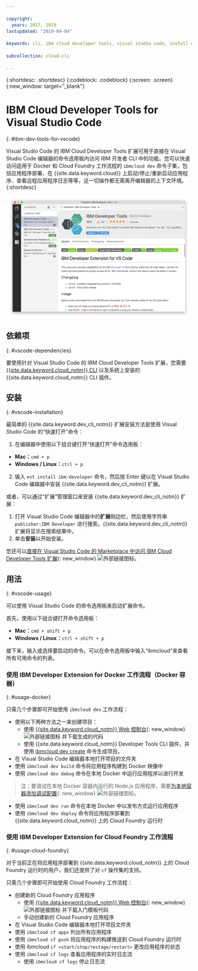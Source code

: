 ```yaml
---

copyright:
  years: 2017, 2019
lastupdated: "2019-04-04"

keywords: cli, ibm cloud developer tools, visual studio code, install developer tools, developer extension, vscode cli, vscode plugin, cloud foundry vscode

subcollection: cloud-cli

---
```


{:shortdesc: .shortdesc}
{:codeblock: .codeblock}
{:screen: .screen}
{:new_window: target="_blank"}

# IBM Cloud Developer Tools for Visual Studio Code
{: #ibm-dev-tools-for-vscode}

Visual Studio Code 的 IBM Cloud Developer Tools 扩展可用于直接在 Visual Studio Code 编辑器的命令选用板内访问 IBM 开发者 CLI 中的功能。您可以快速访问适用于 Docker 和 Cloud Foundry 工作流程的 `ibmcloud dev` 命令子集，包括应用程序部署、在 {{site.data.keyword.cloud}} 上启动/停止/重新启动应用程序、查看远程应用程序日志等等，这一切操作都无需离开编辑器的上下文环境。
{:shortdesc}

![IBM Developer Tools 扩展下载屏幕的截屏。](vscode.png "Visual Studio Code 中的扩展下载屏幕")

## 依赖项
{: #vscode-dependencies}

要使用针对 Visual Studio Code 的 IBM Cloud Developer Tools 扩展，您需要 [{{site.data.keyword.cloud_notm}} CLI](/docs/cli?topic=cloud-cli-ibmcloud-cli#ibmcloud-cli) 以及系统上安装的 {{site.data.keyword.cloud_notm}} CLI 插件。

## 安装
{: #vscode-installation}

最简单的 {{site.data.keyword.dev_cli_notm}} 扩展安装方法是使用 Visual Studio Code 的“快速打开”命令：

1. 在编辑器中使用以下组合键打开“快速打开”命令选用板：

  * **Mac：**`cmd + p`
  * **Windows / Linux：**`ctrl + p`

2. 输入 `ext install ibm-developer` 命令，然后按 Enter 键以在 Visual Studio Code 编辑器中安装 {{site.data.keyword.dev_cli_notm}} 扩展。

或者，可以通过“扩展”管理窗口来安装 {{site.data.keyword.dev_cli_notm}} 扩展：

1. 打开 Visual Studio Code 编辑器中的**扩展**侧边栏，然后使用字符串 `publisher:IBM Developer` 进行搜索。{{site.data.keyword.dev_cli_notm}} 扩展将显示在搜索结果中。  
2. 单击**安装**以开始安装。

您还可以[直接在 Visual Studio Code 的 Marketplace 中访问 IBM Cloud Developer Tools 扩展](https://marketplace.visualstudio.com/items?itemName=IBM.ibm-developer){: new_window} ![外部链接图标](../../icons/launch-glyph.svg "外部链接图标")。

## 用法
{: #vscode-usage}

可以使用 Visual Studio Code 的命令选用板来启动扩展命令。

首先，使用以下组合键打开命令选用板：

* **Mac：**`cmd + shift + p`
* **Windows / Linux：**`ctrl + shift + p`

接下来，输入或选择要启动的命令。可以在命令选用板中输入“ibmcloud”来查看所有可用命令的列表。

### 使用 IBM Developer Extension for Docker 工作流程（Docker 容器）
{: #usage-docker}

只需几个步骤即可开始使用 `ibmcloud dev` 工作流程：
* 使用以下两种方法之一来创建项目：
  * 使用 [{{site.data.keyword.cloud_notm}} Web 控制台](https://{DomainName}/developer/appservice/starter-kits){: new_window} ![外部链接图标](../../icons/launch-glyph.svg "外部链接图标") 并下载生成的代码
  * 使用 {{site.data.keyword.cloud_notm}} Developer Tools CLI 插件，并使用 [ibmcloud dev create](/docs/cli/idt?topic=cloud-cli-idt-cli#create) 命令生成项目。
* 在 Visual Studio Code 编辑器本地打开项目的文件夹
* 使用 `ibmcloud dev build` 命令将应用程序构建到 Docker 映像中
* 使用 `ibmcloud dev debug` 命令在本地 Docker 中运行应用程序以进行开发
> 注：要调试在本地 Docker 容器内运行的 Node.js 应用程序，需要[为本地容器添加调试配置](https://github.com/IBM-Cloud/ibm-developer-extension-vscode#debugging-nodejs-apps-within-the-local-docker-container){: new_window} ![外部链接图标](../../icons/launch-glyph.svg "外部链接图标")。
* 使用 `ibmcloud dev run` 命令在本地 Docker 中以发布方式运行应用程序
* 使用 `ibmcloud dev deploy` 命令将应用程序部署到 {{site.data.keyword.cloud_notm}} 上的 Cloud Foundry 运行时

### 使用 IBM Developer Extension for Cloud Foundry 工作流程
{: #usage-cloud-foundry}

对于当前正在将应用程序部署到 {{site.data.keyword.cloud_notm}} 上的 Cloud Foundry 运行时的用户，我们还提供了对 `cf` 操作集的支持。

只需几个步骤即可开始使用 Cloud Foundry 工作流程：
* 创建新的 Cloud Foundry 应用程序
  * 使用 [{{site.data.keyword.cloud_notm}} Web 控制台](https://{DomainName}/developer/appservice/starter-kits){: new_window} ![外部链接图标](../../icons/launch-glyph.svg "外部链接图标") 并下载入门模板代码
  * 手动创建新的 Cloud Foundry 应用程序
* 在 Visual Studio Code 编辑器本地打开项目文件夹
* 使用 `ibmcloud cf apps` 列出所有应用程序
* 使用 `ibmcloud cf push` 将应用程序的构建推送到 Cloud Foundry 运行时
* 使用 ibmcloud `cf <start/stop/restage/restart>` 更改应用程序的状态
* 使用 `ibmcloud cf logs` 查看应用程序的实时日志流
  * 使用 `ibmcloud cf logs` 停止日志流
